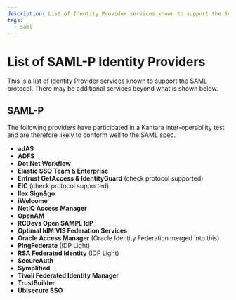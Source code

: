 ```yaml
---
description: List of Identity Provider services known to support the SAML protocol.
tags:
  - saml
---
```

# List of SAML-P Identity Providers

This is a list of Identity Provider services known to support the SAML protocol.  There may be additional services beyond what is shown below.

## SAML-P

The following providers have participated in a Kantara inter-operability test and are therefore likely to conform well to the SAML spec.

  * __adAS__
  * __ADFS__
  * __Dot Net Workflow__
  * __Elastic SSO Team & Enterprise__
  * __Entrust GetAccess & IdentityGuard__  (check protocol supported)
  * __EIC__  (check protocol supported)
  * __Ilex Sign&go__
  * __iWelcome__
  * __NetIQ Access Manager__
  * __OpenAM__
  * __RCDevs Open SAMPL IdP__
  * __Optimal IdM VIS Federation Services__
  * __Oracle Access Manager__ (Oracle Identity Federation merged into this)
  * __PingFederate__  (IDP Light)
  * __RSA Federated Identity__  (IDP Light)
  * __SecureAuth__
  * __Symplified__
  * __Tivoli Federated Identity Manager__
  * __TrustBuilder__
  * __Ubisecure SSO__
